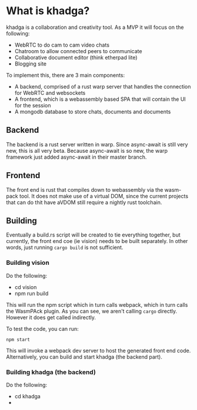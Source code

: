 # What is khadga?

khadga is a collaboration and creativity tool.  As a MVP it will focus on the following:

- WebRTC to do cam to cam video chats
- Chatroom to allow connected peers to communicate
- Collaborative document editor (think etherpad lite)
- Blogging site

To implement this, there are 3 main components:

- A backend, comprised of a rust warp server that handles the connection for WebRTC and websockets
- A frontend, which is a webassembly based SPA that will contain the UI for the session
- A mongodb database to store chats, documents and documents

## Backend

The backend is a rust server written in warp.  Since async-await is still very new, this is all
very beta.  Because async-await is so new,  the warp  framework just added  async-await in their master 
branch.

## Frontend

The front end is rust that compiles down to webassembly via the wasm-pack tool.  It does not make
use of a virtual DOM, since the current projects that can do thit have aVDOM still require a nightly
rust toolchain.

## Building

Eventually a build.rs script will be created to tie everything together, but  currently, the front end
coe (ie vision) needs to be built separately.  In other words, just running `cargo build` is not
sufficient.

### Building vision

Do the following:

- cd vision
- npm run build

This will run the npm script which in turn calls webpack, which in turn calls the WasmPAck plugin. As you
can see, we aren't calling `cargo` directly.  However it does get called indirectly.

To test the code, you can run:

```
npm start
```

This will invoke a webpack dev server to host the generated front end code.  Alternatively, you can build
and start khadga (the backend part).

### Building khadga (the backend)

Do the following:

- cd khadga
- 